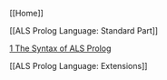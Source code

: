 [[Home]]

[[ALS Prolog Language: Standard Part]]

[1 The Syntax of ALS Prolog](#1-Syntax)

[[ALS Prolog Language: Extensions]]